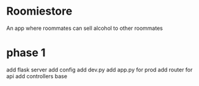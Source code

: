 # Roomiestore

An app where roommates can sell alcohol to other roommates

# phase 1
add flask server
add config
add dev.py
add app.py for prod
add router for api
add controllers base